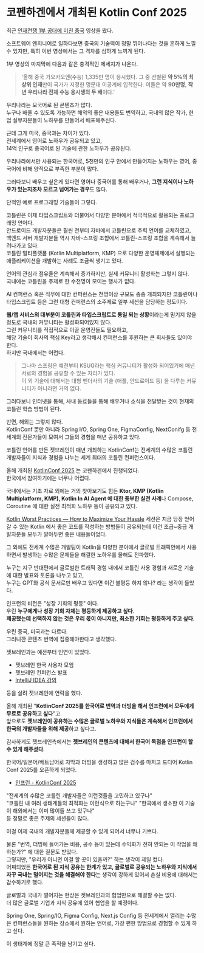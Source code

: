 # 코펜하겐에서 개최된 Kotlin Conf 2025
  
최근 [인재전쟁 1부 공대에 미친 중국](https://www.youtube.com/watch?v=yE9-ENNbXsU) 영상을 봤다.  
  
소프트웨어 엔지니어로 일하다보면 중국의 기술력이 정말 뛰어나다는 것을 흔하게 느낄 수 있지만, 특히 이번 영상에서는 그 격차를 심하게 느끼게 된다.  

1부 영상의 마지막에 다음과 같은 충격적인 메세지가 나온다.  

> '올해 중국 가오카오엔(수능) 1,335만 명이 응시했다. 
그 중 선별된 **약 5%의 최상위 인재**만이 국가가 지정한 명문대 이공계에 입학한다.
이들은 약 **90만명**, 
**작년 우리나라 전체 수능 응시생의 두 배**이다.'

우리나라는 모국어로 된 콘텐츠가 많다.  
누구나 배울 수 있도록 가능하면 해외의 좋은 내용들도 번역하고, 국내의 많은 작가, 현업 실무자분들이 노하우를 만들어서 배포해주신다.  
  
근데 그게 미국, 중국과는 차이가 있다.  
전세계에서 영어로 노하우가 공유되고 있고,  
14억 인구로 중국어로 된 기술에 관한 노하우가 공유된다.  
  
우리나라에서만 사용되는 한국어로, 5천만의 인구 안에서 만들어지는 노하우는 영어, 중국어에 비해 양적으로 부족한 부분이 많다.  
  
그러다보니 배우고 싶은게 있다면 영어나 중국어를 통해 배우거나, **그런 지식이나 노하우가 있는지조차 모르고 넘어가는 경우**도 많다.  
  
단적인 예로 프로그래밍 기술들이 그렇다.  
  
코틀린은 이제 타입스크립트와 더불어서 다양한 분야에서 적극적으로 활용되는 프로그래밍 언어다.  
안드로이드 개발자분들은 훨씬 전부터 자바에서 코틀린으로 주력 언어를 교체하였고,  
백엔드 서버 개발자분들 역시 자바-스프링 조합에서 코틀린-스프링 조합을 계속해서 늘려나가고 있다.  
코틀린 멀티플랫폼 (Kotlin Multiplatform, KMP) 으로 다양한 운영체제에서 실행되는 애플리케이션을 개발하는 사례도 조금씩 생기고 있다.  
  
언어의 관심과 점유율은 계속해서 증가하지만, 실제 커뮤니티 활성화는 그렇지 않다.  
국내에는 코틀린을 주제로 한 수천명이 모이는 행사가 없다.  

AI 컨퍼런스 혹은 직무에 대한 컨퍼런스는 천명이상 규모도 종종 개최되지만 코틀린이나 타입스크립트 등은 그런 대형 컨퍼런스의 소주제로 일부 세션을 담당하는 정도이다.  
  
**웹/앱 서비스의 대부분이 코틀린과 타입스크립트로 통일 되는 상황**이라는게 믿기지 않을정도로 국내의 커뮤니티는 활성화되어있지 않다.  
그런 커뮤니티를 직접적으로 이끌 운영진들도 필요하고,  
해당 기술이 회사의 핵심 Key라고 생각해서 컨퍼런스를 후원하는 큰 회사들도 있어야 한다.  
하지만 국내에서는 어렵다.  
  
> 그나마 스프링은 예전부터 KSUG라는 핵심 커뮤니티가 활성화 되어있기에 매년 서로의 경험을 공유할 수 있는 자리가 있다.  
이 외 기술에 대해서는 대형 벤더사의 기술 (애플, 안드로이드 등) 을 다루는 커뮤니티가 아니라면 거의 없다.  
  
그러다보니 인터넷을 통해, 사내 동료들을 통해 배우거나 소식을 전달받는 것이 현재의 코틀린 학습 방법이 된다.  
  
반면, 해외는 그렇지 않다.  
KotlinConf 뿐만 아니라 Spring I/O, Spring One, FigmaConfig, NextConifg 등 전세계의 전문가들이 모여서 그들의 경험을 매년 공유하고 있다.  

코틀린 언어를 만든 젯브레인이 매년 개최하는 KotlinConf는 전세계의 수많은 코틀린 개발자들이 지식과 경험을 나누는 세계 최대의 코틀린 컨퍼런스이다.  

올해 개최된 [KotlinConf 2025](https://kotlinconf.com/) 는 코펜하겐에서 진행되었다.  
한국에서 참여하기에는 너무나 어렵다.  
  
국내에서는 기초 자료 외에는 거의 찾아보기도 힘든 **Ktor, KMP (Kotlin Multiplatform, KMP), Kotlin In AI Agent 에 대한 풍부한 실전 사례**나 Compose, Coroutine 에 대한 실전 최적화 노하우 등이 공유되고 있다.    

[Kotlin Worst Practices — How to Maximize Your Hassle](https://2025.kotlinconf.com/talks/812209/) 세션은 지금 당장 얻어갈 수 있는 Kotlin 에서 좋은 코드를 작성하는 방법들이 공유되는데 이건 초급~중급 개발자분들 모두가 알아두면 좋은 내용들이었다.  
  
그 외에도 전세계 수많은 개발팀이 Kotlin을 다양한 분야에서 글로벌 트래픽안에서 사용하면서 발생하는 수많은 문제들을 해결한 노하우를 올해도 전파했다.   
  
누구는 지구 반대편에서 글로벌한 트래픽 경험 내에서 코틀린 사용 경험과 새로운 기술에 대한 발표와 토론을 나누고 있고,  
누구는 GPT와 공식 문서로만 배우고 있다면 이건 불평등 하지 않나? 라는 생각이 들었다.  
  
인프런의 비전은 "성장 기회의 평등" 이다.  
우린 **누구에게나 성장 기회 자체는 평등하게 제공하고 싶다**.  
**제공했는데 선택하지 않는 것은 우리 몫이 아니지만, 최소한 기회는 평등하게 주고 싶다**.  
  
우린 중국, 미국과는 다르다.  
그러니깐 콘텐츠 번역에 집중해야한다고 생각했다.  

젯브레인과는 예전부터 인연이 있었다.  

- 젯브레인 한국 사용자 모임
- 젯브레인 컨퍼런스 발표
- [IntelliJ IDEA 강의](https://www.inflearn.com/course/intellij-guide?inst=241a0171) 

등을 살려 젯브레인에 연락을 했다.  
  
올해 개최된 "**KotlinConf 2025를 한국어로 번역과 더빙을 해서 인프런에서 모두에게 무료로 공유하고 싶다**"고.  
앞으로도 **젯브레인이 공유하는 수많은 글로벌 노하우와 지식들은 계속해서 인프런에서 한국의 개발자들을 위해 제공**하고 싶다고.  

감사하게도 젯브레인측에서는 **젯브레인의 콘텐츠에 대해서 한국어 독점을 인프런이 할 수 있게 해주셨다**.  
  
한국어/일본어/베트남어로 자막과 더빙을 생성하고 많은 검수를 마치고 드디어 Kotlin Conf 2025를 오픈하게 되었다. 

- [인프런 - KotlinConf 2025](http://bit.ly/3INtDnn) 

"전세계의 수많은 코틀린 개발자들은 이런것들을 고민하고 있구나"  
"코틀린 내 여러 생태계들의 최적화는 이런식으로 하는구나"
"한국에서 생소한 이 기술이 해외에서는 이미 많이들 쓰고 있구나"  
등 정말로 좋은 주제의 세션들이 많다.  

이걸 이제 국내의 개발자분들께 제공할 수 있게 되어서 너무나 기쁘다.  
  
물론 "번역, 더빙에 들어가는 비용, 공수 등이 있는데 수익화가 전혀 안되는 이 작업을 왜 하는가?" 에 대한 질문도 받았다.  
그렇지만, "우리가 아니면 이걸 할 곳이 있을까?" 하는 생각이 제일 컸다.  
어찌되었든 **한국어로 된 지식 공유는 한계가 있고, 글로벌로 공유되는 노하우와 지식에서 자꾸 국내는 멀어지는 것을 해결해야 한다**는 생각이 강하게 있어서 손실 비용에 대해서는 감수하기로 했다.  
  
글로벌과 국내가 멀어지는 현상은 젯브레인과의 협업만으로 해결할 수는 없다.  
더 많은 글로벌 기업과 지식 공유에 있어 협업을 할 예정이다.  
  
Spring One, Spring/IO, Figma Config, Next.js Config 등 전세계에서 열리는 수많은 컨퍼런스들을 원하는 장소에서 원하는 언어로, 가장 편한 방법으로 경험할 수 있게 하고 싶다.  
  
이 생태계에 정말 큰 족적을 남기고 싶다.
